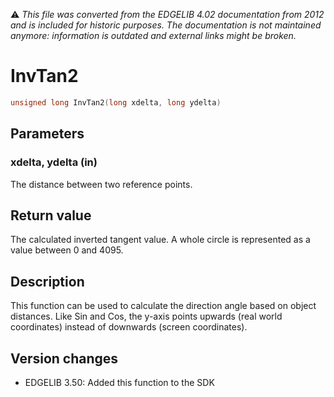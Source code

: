 :warning: _This file was converted from the EDGELIB 4.02 documentation from 2012 and is included for historic purposes. The documentation is not maintained anymore: information is outdated and external links might be broken._

# InvTan2


```c++
unsigned long InvTan2(long xdelta, long ydelta)
```

## Parameters
### xdelta, ydelta (in)
The distance between two reference points.

## Return value
The calculated inverted tangent value. A whole circle is represented as a value between 0 and 4095.

## Description
This function can be used to calculate the direction angle based on object distances. Like Sin and Cos, the y-axis points upwards (real world coordinates) instead of downwards (screen coordinates).

## Version changes
- EDGELIB 3.50: Added this function to the SDK

